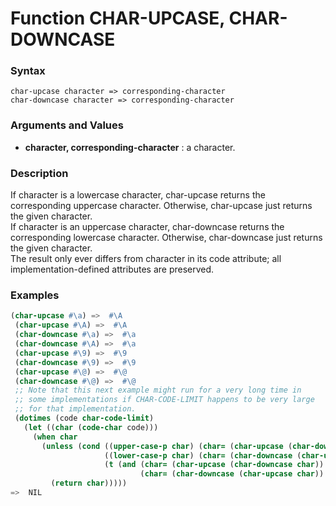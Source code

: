 <!-- Generated on 05/10/2020 by https://github.com/anto2oo/clhs-evolved -->

# Function CHAR-UPCASE, CHAR-DOWNCASE

### Syntax
`char-upcase character => corresponding-character`  
`char-downcase character => corresponding-character`  


### Arguments and Values
- **character, corresponding-character** : a character.   


### Description
If character is a lowercase character, char-upcase returns the corresponding uppercase character. Otherwise, char-upcase just returns the given character.  
If character is an uppercase character, char-downcase returns the corresponding lowercase character. Otherwise, char-downcase just returns the given character.  
 The result only ever differs from character in its code attribute; all implementation-defined attributes are preserved.



### Examples
```lisp 
(char-upcase #\a) =>  #\A
 (char-upcase #\A) =>  #\A
 (char-downcase #\a) =>  #\a
 (char-downcase #\A) =>  #\a
 (char-upcase #\9) =>  #\9
 (char-downcase #\9) =>  #\9
 (char-upcase #\@) =>  #\@
 (char-downcase #\@) =>  #\@
 ;; Note that this next example might run for a very long time in 
 ;; some implementations if CHAR-CODE-LIMIT happens to be very large
 ;; for that implementation.
 (dotimes (code char-code-limit)
   (let ((char (code-char code)))
     (when char
       (unless (cond ((upper-case-p char) (char= (char-upcase (char-downcase char)) char))
                     ((lower-case-p char) (char= (char-downcase (char-upcase char)) char))
                     (t (and (char= (char-upcase (char-downcase char)) char)
                             (char= (char-downcase (char-upcase char)) char))))
         (return char)))))
=>  NIL
```
